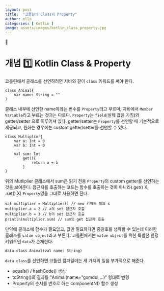 ```yaml
---
layout: post
title:  "코틀린의 Class와 Property"
author: ella
categories: [ Kotlin ]
image: assets/images/kotlin_class_property.jpg
---
```

🥑    
# 개념 1️⃣ Kotlin Class & Property  

코틀린에서 클래스를 선언하려면 자바와 같이 ```class``` 키워드를 써야 한다.
 
```
class Animal{
    var name: String = ""
}
```

클래스 내부에 선언한 name이라는 변수를 ```Property```라고 부르며, 자바에서 ```Member Variable```라고 부르는 것과는 다르다. ```Property```는 ```field```(실제 값을 가짐)와 getter/setter 으로 이루어져 있다. getter/setter는 ```Property```를 선언할 때 기본적으로 제공되고, 원하는 경우에는 custom getter/setter를 선언할 수 있다. 

```
class Multiplier{
    var a: Int = 0
    var b: Int = 0
    
    val sum: Int
        get(){
            return a + b
        }
}
```

위의 Mutliplier 클래스에서 sum은 읽기 전용 ```Property```의 custom getter를 선언하는 것을 보여준다. 
접근자를 호출하는 코드는 함수를 호출하는 것이 아니라(.get() X, .set() X) ```Property```명을 그대로 사용하면 된다. 

```
val multiplier = Multiplier() // new 키워드 필요 x
multiplier.a = 2 // a의 set 접근자 호출
multiplier.b = 3 // b의 set 접근자 호출 
println(multiplier.sum) // sum의 get 접근자 호출 
```

만약에 클래스에 함수가 필요없고, 값만 필요하다면 중괄호를 생략할 수 있는데 이러한 클래스를 ```value object```라고 부른다.
코틀린에서는 ```value object```를 위한 특별한 한정 키워드인 ```data```가 존재한다. 

```
data class Animal(val name: String)
```

```data class```를 선언하면 코틀린 컴파일러는 세 가지의 일을 부가적으로 해준다. 
* equals() / hashCode() 생성
* toString()의 결과를 "Animal(name="gomdol,...)" 형태로 변형
* Property의 순서를 번호로 하는 componentN() 함수 생성

